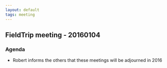 ```yaml
---
layout: default
tags: meeting
---
```


## FieldTrip meeting - 20160104

### Agenda

*  Robert informs the others that these meetings will be adjourned in 2016

